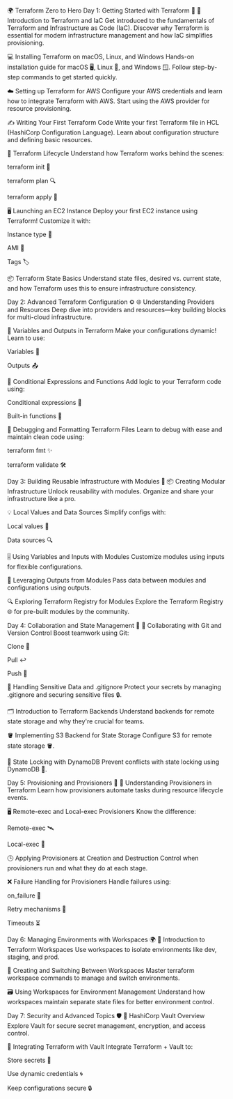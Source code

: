 🌍 Terraform Zero to Hero
Day 1: Getting Started with Terraform 🚀
🔧 Introduction to Terraform and IaC
Get introduced to the fundamentals of Terraform and Infrastructure as Code (IaC). Discover why Terraform is essential for modern infrastructure management and how IaC simplifies provisioning.

💻 Installing Terraform on macOS, Linux, and Windows
Hands-on installation guide for macOS 🖥️, Linux 🐧, and Windows 🪟. Follow step-by-step commands to get started quickly.

☁️ Setting up Terraform for AWS
Configure your AWS credentials and learn how to integrate Terraform with AWS. Start using the AWS provider for resource provisioning.

✍️ Writing Your First Terraform Code
Write your first Terraform file in HCL (HashiCorp Configuration Language). Learn about configuration structure and defining basic resources.

🔁 Terraform Lifecycle
Understand how Terraform works behind the scenes:

terraform init 🏁

terraform plan 🔍

terraform apply 🚀

🖥️ Launching an EC2 Instance
Deploy your first EC2 instance using Terraform! Customize it with:

Instance type 🧩

AMI 📸

Tags 🏷️

📦 Terraform State Basics
Understand state files, desired vs. current state, and how Terraform uses this to ensure infrastructure consistency.

Day 2: Advanced Terraform Configuration ⚙️
🌐 Understanding Providers and Resources
Deep dive into providers and resources—key building blocks for multi-cloud infrastructure.

🧮 Variables and Outputs in Terraform
Make your configurations dynamic! Learn to use:

Variables 🧰

Outputs 📤

🔣 Conditional Expressions and Functions
Add logic to your Terraform code using:

Conditional expressions 🧠

Built-in functions 📐

🐞 Debugging and Formatting Terraform Files
Learn to debug with ease and maintain clean code using:

terraform fmt ✨

terraform validate 🛠️

Day 3: Building Reusable Infrastructure with Modules 🧱
📦 Creating Modular Infrastructure
Unlock reusability with modules. Organize and share your infrastructure like a pro.

💡 Local Values and Data Sources
Simplify configs with:

Local values 💭

Data sources 🔍

🎚️ Using Variables and Inputs with Modules
Customize modules using inputs for flexible configurations.

🔁 Leveraging Outputs from Modules
Pass data between modules and configurations using outputs.

🔍 Exploring Terraform Registry for Modules
Explore the Terraform Registry 🌐 for pre-built modules by the community.

Day 4: Collaboration and State Management 🤝
🌲 Collaborating with Git and Version Control
Boost teamwork using Git:

Clone 🔽

Pull ↩️

Push 🔼

🔐 Handling Sensitive Data and .gitignore
Protect your secrets by managing .gitignore and securing sensitive files 🔒.

🗂️ Introduction to Terraform Backends
Understand backends for remote state storage and why they're crucial for teams.

🪣 Implementing S3 Backend for State Storage
Configure S3 for remote state storage 🪣.

🧬 State Locking with DynamoDB
Prevent conflicts with state locking using DynamoDB 🔐.

Day 5: Provisioning and Provisioners 🔄
🧰 Understanding Provisioners in Terraform
Learn how provisioners automate tasks during resource lifecycle events.

🖥️ Remote-exec and Local-exec Provisioners
Know the difference:

Remote-exec 🛰️

Local-exec 🏡

🕒 Applying Provisioners at Creation and Destruction
Control when provisioners run and what they do at each stage.

❌ Failure Handling for Provisioners
Handle failures using:

on_failure 🚫

Retry mechanisms 🔁

Timeouts ⏳

Day 6: Managing Environments with Workspaces 🌍
🧱 Introduction to Terraform Workspaces
Use workspaces to isolate environments like dev, staging, and prod.

🔄 Creating and Switching Between Workspaces
Master terraform workspace commands to manage and switch environments.

🗃️ Using Workspaces for Environment Management
Understand how workspaces maintain separate state files for better environment control.

Day 7: Security and Advanced Topics 🛡️
🔐 HashiCorp Vault Overview
Explore Vault for secure secret management, encryption, and access control.

🧩 Integrating Terraform with Vault
Integrate Terraform + Vault to:

Store secrets 🔑

Use dynamic credentials 🌀

Keep configurations secure 🔒
